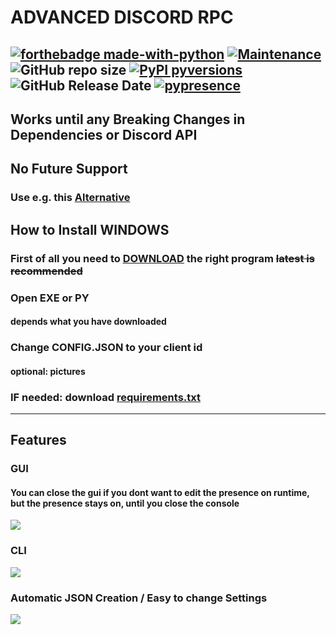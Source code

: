 # ADVANCED DISCORD RPC
[![forthebadge made-with-python](http://ForTheBadge.com/images/badges/made-with-python.svg)](https://www.python.org/)
[![Maintenance](https://img.shields.io/badge/Maintained%3F-no-red.svg)](https://github.com/kaaax0815/advanced-discord-rpc/graphs/commit-activity)
![GitHub repo size](https://img.shields.io/github/repo-size/kaaax0815/advanced-discord-rpc)
[![PyPI pyversions](https://img.shields.io/pypi/pyversions/pypresence.svg)](https://pypi.python.org/pypi/pypresence/)
![GitHub Release Date](https://img.shields.io/github/release-date/kaaax0815/advanced-discord-rpc)
[![pypresence](https://img.shields.io/badge/using-pypresence-00bb88.svg?style=for-the-badge&logo=discord&logoWidth=20)](https://github.com/qwertyquerty/pypresence)
---

## Works until any Breaking Changes in Dependencies or Discord API

## No Future Support

### Use e.g. this [Alternative](https://github.com/FluxpointDev/MultiRPC)

## How to Install WINDOWS
### First of all you need to <a href="https://github.com/kaaax0815/advanced-discord-rpc/releases/tag/v2-gui-cli-onefile" target="_blank">DOWNLOAD</a> the right program <s>latest is recommended</s>
### Open EXE or PY
#### depends what you have downloaded
### Change CONFIG.JSON to your client id
#### optional: pictures
### IF needed: download [requirements.txt]
---
## Features
### GUI
#### You can close the gui if you dont want to edit the presence on runtime, but the presence stays on, until you close the console
![](https://i.imgur.com/qfj8CPE.png)
### CLI
![](https://i.imgur.com/G6IpflU.png)
### Automatic JSON Creation / Easy to change Settings
![](https://i.imgur.com/qdJdq3a.png)

[requirements.txt]: https://github.com/kaaax0815/advanced-discord-rpc/releases/tag/v1-r

